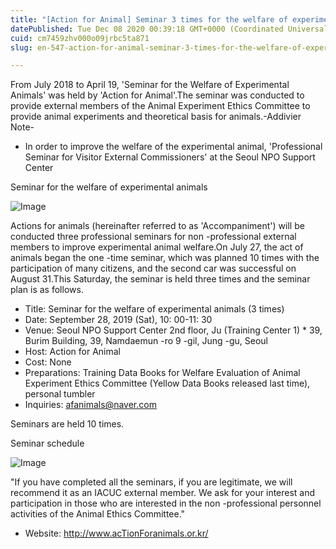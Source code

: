 ```yaml
---
title: "[Action for Animal] Seminar 3 times for the welfare of experimental animals"
datePublished: Tue Dec 08 2020 00:39:18 GMT+0000 (Coordinated Universal Time)
cuid: cm7459zhv000o09jrbc5ta871
slug: en-547-action-for-animal-seminar-3-times-for-the-welfare-of-experimental-animals

---
```



From July 2018 to April 19, 'Seminar for the Welfare of Experimental Animals' was held by 'Action for Animal'.The seminar was conducted to provide external members of the Animal Experiment Ethics Committee to provide animal experiments and theoretical basis for animals.-Addivier Note-

- In order to improve the welfare of the experimental animal, 'Professional Seminar for Visitor External Commissioners' at the Seoul NPO Support Center

Seminar for the welfare of experimental animals

![Image](https://cdn.hashnode.com/res/hashnode/image/upload/v1739499810937/92a9da0f-d31c-4a95-b7f7-ae88a1759fb6.jpeg)

Actions for animals (hereinafter referred to as 'Accompaniment') will be conducted three professional seminars for non -professional external members to improve experimental animal welfare.On July 27, the act of animals began the one -time seminar, which was planned 10 times with the participation of many citizens, and the second car was successful on August 31.This Saturday, the seminar is held three times and the seminar plan is as follows.

- Title: Seminar for the welfare of experimental animals (3 times)
- Date: September 28, 2019 (Sat), 10: 00-11: 30
- Venue: Seoul NPO Support Center 2nd floor, Ju (Training Center 1) * 39, Burim Building, 39, Namdaemun -ro 9 -gil, Jung -gu, Seoul
- Host: Action for Animal
- Cost: None
- Preparations: Training Data Books for Welfare Evaluation of Animal Experiment Ethics Committee (Yellow Data Books released last time), personal tumbler
- Inquiries: afanimals@naver.com

Seminars are held 10 times.

Seminar schedule

![Image](https://cdn.hashnode.com/res/hashnode/image/upload/v1739499812810/50d356b2-93e1-4849-9ef8-39435b911cc4.jpeg)

"If you have completed all the seminars, if you are legitimate, we will recommend it as an IACUC external member. We ask for your interest and participation in those who are interested in the non -professional personnel activities of the Animal Ethics Committee."

- Website: http://www.acTionForanimals.or.kr/